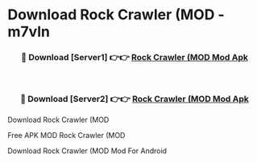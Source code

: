 # Download Rock Crawler (MOD - m7vln



<div align="center">
<h3>🔴 Download [Server1] 👉👉 <a href="https://momento.my/?title=Rock_Crawler_(MOD">Rock Crawler (MOD Mod Apk</a></h3><br>

<h3>🔴 Download [Server2] 👉👉 <a href="https://momento.my/?title=Rock_Crawler_(MOD">Rock Crawler (MOD Mod Apk</a></h3>
</div>



Download Rock Crawler (MOD 

Free APK MOD Rock Crawler (MOD 

Download Rock Crawler (MOD Mod For Android
